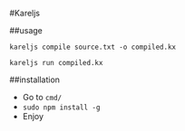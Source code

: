 #Kareljs

##usage

`kareljs compile source.txt -o compiled.kx`

`kareljs run compiled.kx`

##installation

 - Go to `cmd/`
 - `sudo npm install -g`
 - Enjoy